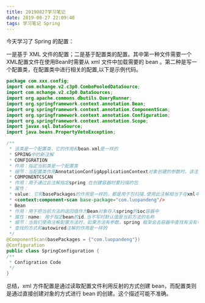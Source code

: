 ```yaml
---
title: 20190827学习笔记
date: 2019-08-27 22:09:40
tags: 学习笔记 Spring 
---
```


今天学习了 Spring 的配置：

一是基于 XML 文件的配置；二是基于配置类的配置。其中第一种文件需要一个XML配置文件在使用Bean时需要从 xml 文件中加载需要的 bean 。第二种是写一个配置类，在配置类中进行相关的配置,以下是示例代码。

```java
package com.xxx.config;
import com.mchange.v2.c3p0.ComboPooledDataSource;
import com.mchange.v2.c3p0.DataSources;
import org.apache.commons.dbutils.QueryRunner;
import org.springframework.context.annotation.Bean;
import org.springframework.context.annotation.ComponentScan;
import org.springframework.context.annotation.Configuration;
import org.springframework.context.annotation.Scope;
import javax.sql.DataSource;
import java.beans.PropertyVetoException;

/**
 * 该类是一个配置类，它的作用和bean.xml是一样的
 * SPRING中的新注解
 * CONFIGRATION
 * 作用：指定当前类是一个配置类
 * 细节：当配置类作用AnnotationConfigApplicationContext对象创建的参数时，该注解可以不写
 * COMPONENTCSCAN
 * 作用：用于通过此注解指定spring 在创建容器时要扫描的包
 * 属性：
 * value: 它和basePackages的作用是一样的，都是用于包扫描.使用此注解相当于在xml中配置了：
 * <context:component-scan base-package="com.luopandeng"/>
 * Bean
 * 作用：用于把当前方法的返回值作为Bean对象存入spring的ioc容器中
 * 属性：name: 用于指定bean的id.当不写时默认值是当前方法的名称
 * 细节：当我们使用注解配置方法时，如果方法有参数，spring 框架会去容器中查找有没有可用的bean对象。
 * 查找的方式和autowired注解的作用是一样的
 */
@ComponentScan(basePackages = {"com.luopandeng"})
@Configuration
public class SpringConfiguration {
/**
 * Configration Code
 */
}
```

总结，xml 方件配置是通过读取配置文件利用反射的方式创建 bean，而配置类则是通过直接创建对象的方式进行 bean 的创建。这个描述可能不准确。